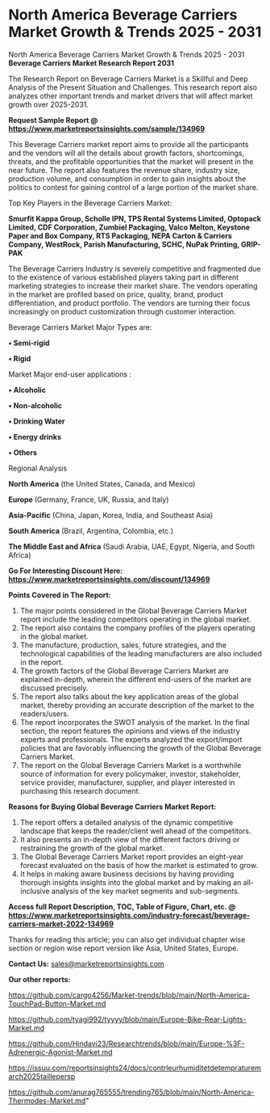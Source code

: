 # North America Beverage Carriers Market Growth & Trends 2025 - 2031
North America Beverage Carriers Market Growth & Trends 2025 - 2031
<strong>Beverage Carriers Market Research Report 2031</strong>

The Research Report on Beverage Carriers Market is a Skillful and Deep Analysis of the Present Situation and Challenges. This research report also analyzes other important trends and market drivers that will affect market growth over 2025-2031.

<strong>Request Sample Report @ <a href=https://www.marketreportsinsights.com/sample/134969>https://www.marketreportsinsights.com/sample/134969</a></strong>

This Beverage Carriers market report aims to provide all the participants and the vendors will all the details about growth factors, shortcomings, threats, and the profitable opportunities that the market will present in the near future. The report also features the revenue share, industry size, production volume, and consumption in order to gain insights about the politics to contest for gaining control of a large portion of the market share.

Top Key Players in the Beverage Carriers Market:

<strong>Smurfit Kappa Group, Scholle IPN, TPS Rental Systems Limited, Optopack Limited, CDF Corporation, Zumbiel Packaging, Valco Melton, Keystone Paper and Box Company, RTS Packaging, NEPA Carton & Carriers Company, WestRock, Parish Manufacturing, SCHC, NuPak Printing, GRIP-PAK</strong>

The Beverage Carriers Industry is severely competitive and fragmented due to the existence of various established players taking part in different marketing strategies to increase their market share. The vendors operating in the market are profiled based on price, quality, brand, product differentiation, and product portfolio. The vendors are turning their focus increasingly on product customization through customer interaction.

Beverage Carriers Market Major Types are:

<strong>• Semi-rigid

• Rigid</strong>

Market Major end-user applications :

<strong>• Alcoholic

• Non-alcoholic

• Drinking Water

• Energy drinks

• Others</strong>

Regional Analysis

</u><strong><b>North America</b></strong> (the United States, Canada, and Mexico)

<strong><b>Europe </b></strong>(Germany, France, UK, Russia, and Italy)

<strong><b>Asia-Pacific</b></strong> (China, Japan, Korea, India, and Southeast Asia)

<strong><b>South America</b></strong> (Brazil, Argentina, Colombia, etc.)

<strong><b>The Middle East and Africa</b></strong> (Saudi Arabia, UAE, Egypt, Nigeria, and South Africa)

<strong>Go For Interesting Discount Here: <a href=https://www.marketreportsinsights.com/discount/134969>https://www.marketreportsinsights.com/discount/134969</a></strong>

<strong>Points Covered in The Report:</strong>
<ol>
  <li>The major points considered in the Global Beverage Carriers Market report include the leading competitors operating in the global market.</li>
  <li>The report also contains the company profiles of the players operating in the global market.</li>
  <li>The manufacture, production, sales, future strategies, and the technological capabilities of the leading manufacturers are also included in the report.</li>
  <li>The growth factors of the Global Beverage Carriers Market are explained in-depth, wherein the different end-users of the market are discussed precisely.</li>
  <li>The report also talks about the key application areas of the global market, thereby providing an accurate description of the market to the readers/users.</li>
  <li>The report incorporates the SWOT analysis of the market. In the final section, the report features the opinions and views of the industry experts and professionals. The experts analyzed the export/import policies that are favorably influencing the growth of the Global Beverage Carriers Market.</li>
  <li>The report on the Global Beverage Carriers Market is a worthwhile source of information for every policymaker, investor, stakeholder, service provider, manufacturer, supplier, and player interested in purchasing this research document.</li>
</ol>
<strong>Reasons for Buying Global Beverage Carriers Market Report:</strong>

<ol>
  <li>The report offers a detailed analysis of the dynamic competitive landscape that keeps the reader/client well ahead of the competitors.</li>
  <li>It also presents an in-depth view of the different factors driving or restraining the growth of the global market.</li>
  <li>The Global Beverage Carriers Market report provides an eight-year forecast evaluated on the basis of how the market is estimated to grow.</li>
  <li>It helps in making aware business decisions by having providing thorough insights insights into the global market and by making an all-inclusive analysis of the key market segments and sub-segments.</li>
</ol>
<strong>Access full Report Description, TOC, Table of Figure, Chart, etc. @ <a href=https://www.marketreportsinsights.com/industry-forecast/beverage-carriers-market-2022-134969>https://www.marketreportsinsights.com/industry-forecast/beverage-carriers-market-2022-134969</a></strong>


Thanks for reading this article; you can also get individual chapter wise section or region wise report version like Asia, United States, Europe.

<strong>Contact Us:</strong>
sales@marketreportsinsights.com

<strong>Our other reports:</strong>

<a href=https://github.com/cargo4256/Market-trends/blob/main/North-America-TouchPad-Button-Market.md>https://github.com/cargo4256/Market-trends/blob/main/North-America-TouchPad-Button-Market.md</a>

<a href=https://github.com/tyagi992/tyyyy/blob/main/Europe-Bike-Rear-Lights-Market.md>https://github.com/tyagi992/tyyyy/blob/main/Europe-Bike-Rear-Lights-Market.md</a>

<a href=https://github.com/Hindavi23/Researchtrends/blob/main/Europe-%3F-Adrenergic-Agonist-Market.md>https://github.com/Hindavi23/Researchtrends/blob/main/Europe-%3F-Adrenergic-Agonist-Market.md</a>

<a href=https://issuu.com/reportsinsights24/docs/contrleurhumiditetdetempraturemarch2025taillepersp>https://issuu.com/reportsinsights24/docs/contrleurhumiditetdetempraturemarch2025taillepersp</a>

<a href=https://github.com/anurag765555/trending765/blob/main/North-America-Thermodes-Market.md>https://github.com/anurag765555/trending765/blob/main/North-America-Thermodes-Market.md</a>"
